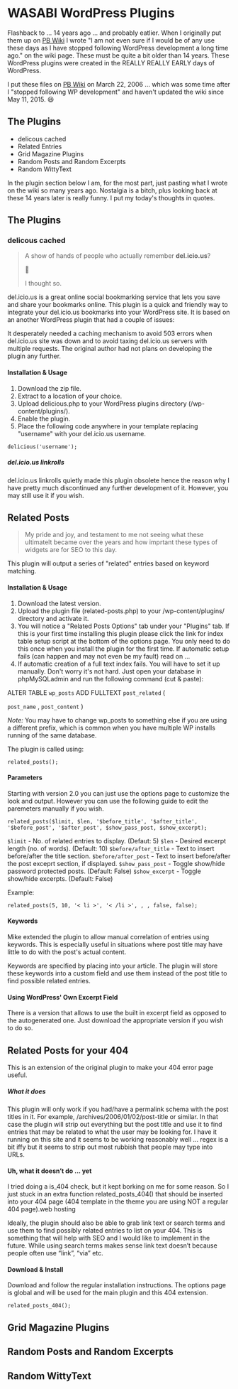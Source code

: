 # WASABI WordPress Plugins

Flashback to ... 14 years ago ... and probably eatlier. When I originally put them up on [PB Wiki]([url](http://wasabi.pbworks.com/w/page/5264038/FrontPage)) I wrote "I am not even sure if I would be of any use these days as I have stopped following WordPress development a long time ago." on the wiki page. These must be quite a bit older than 14 years. These WordPress plugins were created in the REALLY REALLY EARLY days of WordPress.

I put these files on [PB Wiki]([url](http://wasabi.pbworks.com/w/page/5264038/FrontPage)) on March 22, 2006 ... which was some time after I "stopped following WP development" and haven't updated the wiki since May 11, 2015. 😆

## The Plugins

- delicous cached
- Related Entries
- Grid Magazine Plugins
- Random Posts and Random Excerpts
- Random WittyText

In the plugin section below I am, for the most part, just pasting what I wrote on the wiki so many years ago. Nostalgia is a bitch, plus looking back at these 14 years later is really funny. I put my today's thoughts in quotes.

## The Plugins

### delicous cached

> A show of hands of people who actually remember **del.icio.us**?
>
> 🦗
>
> I thought so.

del.icio.us is a great online social bookmarking service that lets you save and share your bookmarks online. This plugin is a quick and friendly way to integrate your del.icio.us bookmarks into your WordPress site. It is based on an another WordPress plugin that had a couple of issues:
 
It desperately needed a caching mechanism to avoid 503 errors when del.icio.us site was down and to avoid taxing del.icio.us servers with multiple requests.
The original author had not plans on developing the plugin any further.
 
#### Installation & Usage
1. Download the zip file.
2. Extract to a location of your choice.
3. Upload delicious.php to your WordPress plugins directory (/wp-content/plugins/).
4. Enable the plugin.
5. Place the following code anywhere in your template replacing "username" with your del.icio.us username.

`delicious('username');`
 
##### del.icio.us linkrolls
del.icio.us linkrolls quietly made this plugin obsolete hence the reason why I have pretty much discontinued any further development of it. However, you may still use it if you wish.

## Related Posts

> My pride and joy, and testament to me not seeing what these ultimatelt became over the years and how imprtant these types of widgets are for SEO to this day.

This plugin will output a series of "related" entries based on keyword matching.

#### Installation & Usage

1. Download the latest version.
2. Upload the plugin file (related-posts.php) to your /wp-content/plugins/ directory and activate it.
3. You will notice a "Related Posts Options" tab under your "Plugins" tab. If this is your first time installing this plugin please click the link for index table setup script at the bottom of the options page. You only need to do this once when you install the plugin for the first time. If automatic setup fails (can happen and may not even be my fault) read on ...
4. If automatic creation of a full text index fails. You will have to set it up manually. Don't worry it's not hard. Just open your database in phpMySQLadmin and run the following command (cut & paste):

ALTER TABLE `wp_posts` ADD FULLTEXT `post_related` (

`post_name` ,
`post_content`
)

*Note:* You may have to change wp_posts to something else if you are using a different prefix, which is common when you have multiple WP installs running of the same database.

The plugin is called using:

`related_posts();`

#### Parameters
Starting with version 2.0 you can just use the options page to customize the look and output. However you can use the following guide to edit the paremeters manually if you wish.
 
`related_posts($limit, $len, '$before_title', '$after_title', '$before_post', '$after_post', $show_pass_post, $show_excerpt);`
 
`$limit` - No. of related entries to display. (Defaut: 5)
`$len` - Desired excerpt length (no. of words). (Default: 10)
`$before/after_title` - Text to insert before/after the title section.
`$before/after_post` - Text to insert before/after the post exceprt section, if displayed.
`$show_pass_post` - Toggle show/hide password protected posts. (Default: False)
`$show_excerpt` - Toggle show/hide excerpts. (Default: False)
 
Example:
 
`related_posts(5, 10, '< li >', '< /li >', , , false, false);`
 
#### Keywords
Mike extended the plugin to allow manual correlation of entries using keywords. This is especially useful in situations where post title may have little to do with the post's actual content.
 
Keywords are specified by placing into your article. The plugin will store these keywords into a custom field and use them instead of the post title to find possible related entries.
 
#### Using WordPress' Own Excerpt Field
There is a version that allows to use the built in excerpt field as opposed to the autogenerated one. Just download the appropriate version if you wish to do so.
 
## Related Posts for your 404
This is an extension of the original plugin to make your 404 error page useful.
 
##### What it does
This plugin will only work if you had/have a permalink schema with the post titles in it. For example, /archives/2006/01/02/post-title or similar. In that case the plugin will strip out everything but the post title and use it to find entries that may be related to what the user may be looking for. I have it running on this site and it seems to be working reasonably well ... regex is a bit iffy but it seems to strip out most rubbish that people may type into URLs.
 
#### Uh, what it doesn’t do ... yet
 
I tried doing a is_404 check, but it kept borking on me for some reason. So I just stuck in an extra function related_posts_404() that should be inserted into your 404 page (404 template in the theme you are using NOT a regular 404 page).web hosting
 
Ideally, the plugin should also be able to grab link text or search terms and use them to find possibly related entries to list on your 404. This is something that will help with SEO and I would like to implement in the future. While using search terms makes sense link text doesn’t because people often use “link”, “via” etc.
 
#### Download & Install
 
Download and follow the regular installation instructions. The options page is global and will be used for the main plugin and this 404 extension.
 
`related_posts_404();`

## Grid Magazine Plugins
## Random Posts and Random Excerpts
## Random WittyText
